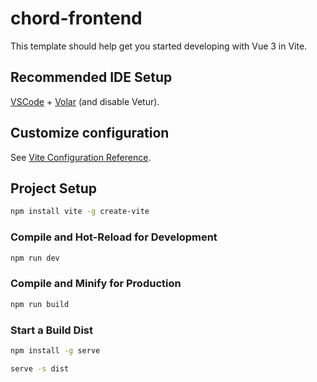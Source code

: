 # chord-frontend

This template should help get you started developing with Vue 3 in Vite.

## Recommended IDE Setup

[VSCode](https://code.visualstudio.com/) + [Volar](https://marketplace.visualstudio.com/items?itemName=Vue.volar) (and disable Vetur).

## Customize configuration

See [Vite Configuration Reference](https://vite.dev/config/).

## Project Setup

```sh
npm install vite -g create-vite
```

### Compile and Hot-Reload for Development

```sh
npm run dev
```

### Compile and Minify for Production

```sh
npm run build
```

### Start a Build Dist

```sh
npm install -g serve

serve -s dist
```
